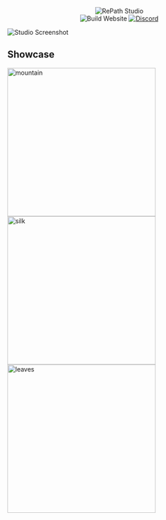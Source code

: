 <div align="center">
  
![RePath Studio](https://repath.studio/assets/images/banner.png)\
![Build Website](https://github.com/sprocketc/repath-studio/actions/workflows/studio.yml/badge.svg)
[![Discord](https://img.shields.io/discord/890005586958237716?color=%235865F2&label=Discord&logo=discord&logoColor=%23aaaaaa)](https://discord.gg/yzjY6W6ame)
  
</div>

![Studio Screenshot](https://repath.studio/assets/images/studio.png)

## Showcase
<div>

<img alt="mountain" src="https://repath.studio/assets/images/mountain.png" width="334px">
<img alt="silk" src="https://repath.studio/assets/images/silk.png" width="334px">
<img alt="leaves" src="https://repath.studio/assets/images/leaves.png" width="334px">
  
</div>
